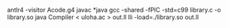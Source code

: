 antlr4 -visitor Acode.g4
javac *java
gcc -shared -fPIC -std=c99 library.c -o library.so
java Compiler < uloha.ac  > out.ll
lli -load=./library.so out.ll 
